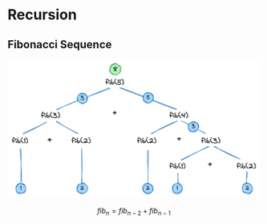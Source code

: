 # Recursion

## Fibonacci Sequence

![](images/fibonacci-sequence-recursion.png)

$$
fib_{n}=fib_{n-2}+fib_{n-1}
$$
